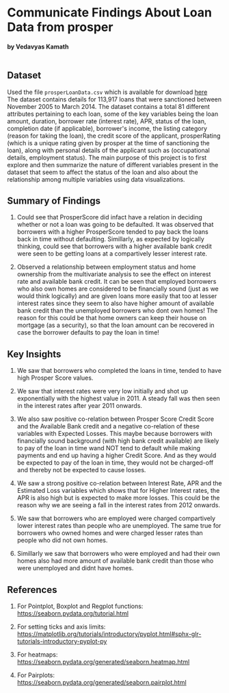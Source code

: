 # Communicate Findings About Loan Data from prosper
#### by Vedavyas Kamath <br><br>


## Dataset
Used the file `prosperLoanData.csv` which is available for download [here](https://drive.google.com/file/d/1J6fXj2c1emtJKukZaQAdRUyX4tQqYmUn/view?usp=sharing) <br>
The dataset contains details for 113,917 loans that were sanctioned between November 2005 to March 2014. The dataset contains a total 81 different attributes pertaining to each loan, some of the key variables being the loan amount, duration, borrower rate (interest rate), APR, status of the loan, completion date (if applicable), borrower's income, the listing category (reason for taking the loan), the credit score of the applicant, prosperRating (which is a unique rating given by prosper at the time of sanctioning the loan), along with personal details of the applicant such as (occupational details, employment status).
The main purpose of this project is to first explore and then summarize the nature of different variables present in the dataset that seem to affect the status of the loan and also about the relationship among multiple variables using data visualizations.


## Summary of Findings

1. Could see that ProsperScore did infact have a relation in deciding whether or not a loan was going to be defaulted. It was observed that borrowers with a higher ProsperScore tended to pay back the loans back in time without defaulting. Simillarly, as expected by logically thinking, could see that borrowers with a higher available bank credit were seen to be getting loans at a compartively lesser interest rate.

2. Observed a relationship between employment status and home ownership from the multivariate analysis to see the effect on interest rate and available bank credit. It can be seen that employed borrowers who also own homes are considered to be financially sound (just as we would think logically) and are given loans more easily that too at lesser interest rates since they seem to also have higher amount of available bank credit than the unemployed borrowers who dont own homes! The reason for this could be that home owners can keep their house on mortgage (as a security), so that the loan amount can be recovered in case the borrower defaults to pay the loan in time!


## Key Insights

1. We saw that borrowers who completed the loans in time, tended to have high Prosper Score values.

2. We saw that interest rates were very low initially and shot up exponentially with the highest value in 2011. A steady fall was then seen in the interest rates after year 2011 onwards.

3. We also saw positive co-relation between Prosper Score Credit Score and the Available Bank credit and a negative co-relation of these variables with Expected Losses. This maybe because borrowers with financially sound background (with high bank credit available) are likely to pay of the loan in time  wand NOT tend to default while making payments and end up having a higher Credit Score. And as they would be expected to pay of the loan in time, they would not be charged-off and thereby not be expected to cause losses.

4. We saw a strong positive co-relation between Interest Rate, APR and the Estimated Loss variables which shows that for Higher Interest rates, the APR is also high but is expected to make more losses. This could be the reason why we are seeing a fall in the interest rates from 2012 onwards.

5. We saw that borrowers who are employed were charged compartively lower interest rates than people who are unemployed. The same true for borrowers who owned homes and were charged lesser rates than people who did not own homes.

6. Simillarly we saw that borrowers who were employed and had their own homes also had more amount of available bank credit than those who were unemployed and didnt have homes.



## References

1. For Pointplot, Boxplot and Regplot functions:
	https://seaborn.pydata.org/tutorial.html

2. For setting ticks and axis limits:
	https://matplotlib.org/tutorials/introductory/pyplot.html#sphx-glr-tutorials-introductory-pyplot-py

3. For heatmaps:
	https://seaborn.pydata.org/generated/seaborn.heatmap.html

4. For Pairplots:
	https://seaborn.pydata.org/generated/seaborn.pairplot.html
